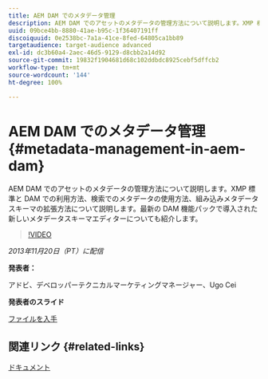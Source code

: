 ```yaml
---
title: AEM DAM でのメタデータ管理
description: AEM DAM でのアセットのメタデータの管理方法について説明します。XMP 標準と DAM での利用方法、検索でのメタデータの使用方法、組み込みメタデータスキーマの拡張方法について説明します。最新の DAM 機能パックで導入された新しいメタデータスキーマエディターについても紹介します。
uuid: 09bce4bb-8880-41ae-b95c-1f36407191ff
discoiquuid: 0e2538bc-7a1a-41ce-8fed-64805ca1bb89
targetaudience: target-audience advanced
exl-id: dc3b60a4-2aec-46d5-9129-d8cbb2a14d92
source-git-commit: 19832f1904681d68c102ddbdc8925cebf5dffcb2
workflow-type: tm+mt
source-wordcount: '144'
ht-degree: 100%

---
```


# AEM DAM でのメタデータ管理{#metadata-management-in-aem-dam}

AEM DAM でのアセットのメタデータの管理方法について説明します。XMP 標準と DAM での利用方法、検索でのメタデータの使用方法、組み込みメタデータスキーマの拡張方法について説明します。最新の DAM 機能パックで導入された新しいメタデータスキーマエディターについても紹介します。

>[!VIDEO](https://video.tv.adobe.com/v/19524/?quality=9)

*2013年11月20日（PT）に配信*

**発表者：**

アドビ、デベロッパーテクニカルマーケティングマネージャー、Ugo Cei

**発表者のスライド**

[ファイルを入手](assets/metadata-management-in-aem-dam.pdf)

## 関連リンク {#related-links}

[ドキュメント](https://docs.adobe.com/content/docs/en/cq/5-6-1/dam/metadata_for_digitalassetmanagement.html)


